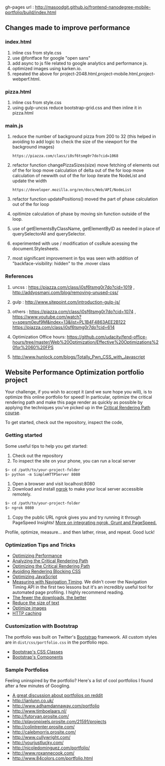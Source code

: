 gh-pages url : http://masoodgit.github.io/frontend-nanodegree-mobile-portfolio/build/index.html

## Changes made to improve performance

### index.html

1. inline css from style.css
2. use @fontface for google "open sans"
3. add async to js file related to google analytics and performance js.
4. optimized images using karken.io.
5. repeated the above for project-2048.html,project-mobile.html,project-webperf.html.

### pizza.html
1. inline css from style.css
2. using gulp-uncss reduce bootstrap-grid.css and then inline it in pizza.html

### main.js

1. reduce the number of background pizza from 200 to 32
   (this helped in avoiding to add logic to check the size of the viewport for the background images)
   ```
   https://piazza.com/class/i0sf6tsmg0r7do?cid=1068
   ```
2. refactor function changePizzaSizes(size)
    move fetching of elements out of the for loop
    move calculation of delta out of the for loop
    move calculation of newwith out of the for loop
    iterate the NodeList and update the width

    ```
    https://developer.mozilla.org/en/docs/Web/API/NodeList
    ```
3.  refactor function updatePositions()
    moved the part of phase calculation out of the for loop

4.  opitimize calculation of phase by moving sin function outside of the loop.

5.  use of getElementsByClassName, getElementByID as needed in place of querySelectorAll and querySelector.

6.  experimented with use / modification of cssRule acessing the document.Stylesheets.

7.  most significant improvement in fps was seen with addition of "backface-visibility: hidden" to the .mover class

### References

1. uncss :
    https://piazza.com/class/i0sf6tsmg0r7do?cid=1019 ,
    http://addyosmani.com/blog/removing-unused-css/
2. gulp :
    http://www.sitepoint.com/introduction-gulp-js/
3. others :
    https://piazza.com/class/i0sf6tsmg0r7do?cid=1074 ,
    https://www.youtube.com/watch?v=sqesm0euf9M&index=13&list=PL1B4F4863AEE2B122
    https://piazza.com/class/i0sf6tsmg0r7do?cid=614 
4. Optimization Office hours:
    https://github.com/udacity/fend-office-hours/tree/master/Web%20Optimization/Effective%20Optimizations%20for%2060%20FPS

5. http://www.hunlock.com/blogs/Totally_Pwn_CSS_with_Javascript


## Website Performance Optimization portfolio project

Your challenge, if you wish to accept it (and we sure hope you will), is to optimize this online portfolio for speed! In particular, optimize the critical rendering path and make this page render as quickly as possible by applying the techniques you've picked up in the [Critical Rendering Path course](https://www.udacity.com/course/ud884).

To get started, check out the repository, inspect the code,

### Getting started

Some useful tips to help you get started:

1. Check out the repository
1. To inspect the site on your phone, you can run a local server

  ```bash
  $> cd /path/to/your-project-folder
  $> python -m SimpleHTTPServer 8080
  ```

1. Open a browser and visit localhost:8080
1. Download and install [ngrok](https://ngrok.com/) to make your local server accessible remotely.

  ``` bash
  $> cd /path/to/your-project-folder
  $> ngrok 8080
  ```

1. Copy the public URL ngrok gives you and try running it through PageSpeed Insights! [More on integrating ngrok, Grunt and PageSpeed.](http://www.jamescryer.com/2014/06/12/grunt-pagespeed-and-ngrok-locally-testing/)

Profile, optimize, measure... and then lather, rinse, and repeat. Good luck!

### Optimization Tips and Tricks
* [Optimizing Performance](https://developers.google.com/web/fundamentals/performance/ "web performance")
* [Analyzing the Critical Rendering Path](https://developers.google.com/web/fundamentals/performance/critical-rendering-path/analyzing-crp.html "analyzing crp")
* [Optimizing the Critical Rendering Path](https://developers.google.com/web/fundamentals/performance/critical-rendering-path/optimizing-critical-rendering-path.html "optimize the crp!")
* [Avoiding Rendering Blocking CSS](https://developers.google.com/web/fundamentals/performance/critical-rendering-path/render-blocking-css.html "render blocking css")
* [Optimizing JavaScript](https://developers.google.com/web/fundamentals/performance/critical-rendering-path/adding-interactivity-with-javascript.html "javascript")
* [Measuring with Navigation Timing](https://developers.google.com/web/fundamentals/performance/critical-rendering-path/measure-crp.html "nav timing api"). We didn't cover the Navigation Timing API in the first two lessons but it's an incredibly useful tool for automated page profiling. I highly recommend reading.
* <a href="https://developers.google.com/web/fundamentals/performance/optimizing-content-efficiency/eliminate-downloads.html">The fewer the downloads, the better</a>
* <a href="https://developers.google.com/web/fundamentals/performance/optimizing-content-efficiency/optimize-encoding-and-transfer.html">Reduce the size of text</a>
* <a href="https://developers.google.com/web/fundamentals/performance/optimizing-content-efficiency/image-optimization.html">Optimize images</a>
* <a href="https://developers.google.com/web/fundamentals/performance/optimizing-content-efficiency/http-caching.html">HTTP caching</a>

### Customization with Bootstrap
The portfolio was built on Twitter's <a href="http://getbootstrap.com/">Bootstrap</a> framework. All custom styles are in `dist/css/portfolio.css` in the portfolio repo.

* <a href="http://getbootstrap.com/css/">Bootstrap's CSS Classes</a>
* <a href="http://getbootstrap.com/components/">Bootstrap's Components</a>

### Sample Portfolios

Feeling uninspired by the portfolio? Here's a list of cool portfolios I found after a few minutes of Googling.

* <a href="http://www.reddit.com/r/webdev/comments/280qkr/would_anybody_like_to_post_their_portfolio_site/">A great discussion about portfolios on reddit</a>
* <a href="http://ianlunn.co.uk/">http://ianlunn.co.uk/</a>
* <a href="http://www.adhamdannaway.com/portfolio">http://www.adhamdannaway.com/portfolio</a>
* <a href="http://www.timboelaars.nl/">http://www.timboelaars.nl/</a>
* <a href="http://futoryan.prosite.com/">http://futoryan.prosite.com/</a>
* <a href="http://playonpixels.prosite.com/21591/projects">http://playonpixels.prosite.com/21591/projects</a>
* <a href="http://colintrenter.prosite.com/">http://colintrenter.prosite.com/</a>
* <a href="http://calebmorris.prosite.com/">http://calebmorris.prosite.com/</a>
* <a href="http://www.cullywright.com/">http://www.cullywright.com/</a>
* <a href="http://yourjustlucky.com/">http://yourjustlucky.com/</a>
* <a href="http://nicoledominguez.com/portfolio/">http://nicoledominguez.com/portfolio/</a>
* <a href="http://www.roxannecook.com/">http://www.roxannecook.com/</a>
* <a href="http://www.84colors.com/portfolio.html">http://www.84colors.com/portfolio.html</a>
